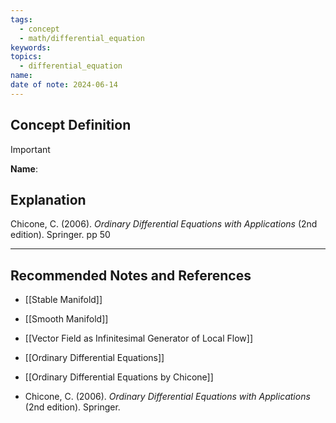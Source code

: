 ```yaml
---
tags:
  - concept
  - math/differential_equation
keywords: 
topics:
  - differential_equation
name: 
date of note: 2024-06-14
---
```


## Concept Definition

>[!important]
>**Name**: 



## Explanation


Chicone, C. (2006). _Ordinary Differential Equations with Applications_ (2nd edition). Springer. pp 50



-----------
##  Recommended Notes and References

- [[Stable Manifold]]
- [[Smooth Manifold]]

- [[Vector Field as Infinitesimal Generator of Local Flow]]

- [[Ordinary Differential Equations]]


- [[Ordinary Differential Equations by Chicone]]
- Chicone, C. (2006). _Ordinary Differential Equations with Applications_ (2nd edition). Springer.